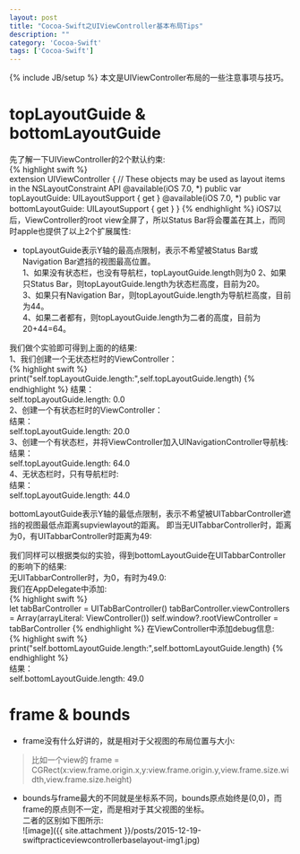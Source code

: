```yaml
---
layout: post
title: "Cocoa-Swift之UIViewController基本布局Tips"
description: ""
category: 'Cocoa-Swift'
tags: ['Cocoa-Swift']
---
```

{% include JB/setup %}
本文是UIViewController布局的一些注意事项与技巧。  

<!--more-->
# topLayoutGuide & bottomLayoutGuide  

先了解一下UIViewController的2个默认约束:  
{% highlight swift %}  
extension UIViewController {
    // These objects may be used as layout items in the NSLayoutConstraint API
    @available(iOS 7.0, *)
    public var topLayoutGuide: UILayoutSupport { get }
    @available(iOS 7.0, *)
    public var bottomLayoutGuide: UILayoutSupport { get }
}
{% endhighlight %} 
iOS7以后，ViewController的root view全屏了，所以Status Bar将会覆盖在其上，而同时apple也提供了以上2个扩展属性:  
* topLayoutGuide表示Y轴的最高点限制，表示不希望被Status Bar或Navigation Bar遮挡的视图最高位置。    
1、如果没有状态栏，也没有导航栏，topLayoutGuide.length则为0
2、如果只Status Bar，则topLayoutGuide.length为状态栏高度，目前为20。  
3、如果只有Navigation Bar，则topLayoutGuide.length为导航栏高度，目前为44。  
4、如果二者都有，则topLayoutGuide.length为二者的高度，目前为20+44=64。  

我们做个实验即可得到上面的的结果:  
1、我们创建一个无状态栏时的ViewController：     
{% highlight swift %}  
print("self.topLayoutGuide.length:",self.topLayoutGuide.length)
{% endhighlight %} 
结果：  
self.topLayoutGuide.length: 0.0    
2、创建一个有状态栏时的ViewController：  
结果：  
self.topLayoutGuide.length: 20.0   
3、创建一个有状态栏，并将ViewController加入UINavigationController导航栈:  
结果：  
self.topLayoutGuide.length: 64.0   
4、无状态栏时，只有导航栏时:  
结果：  
self.topLayoutGuide.length: 44.0   

bottomLayoutGuide表示Y轴的最低点限制，表示不希望被UITabbarController遮挡的视图最低点距离supviewlayout的距离。
即当无UITabbarController时，距离为0，有UITabbarController时距离为49:  

我们同样可以根据类似的实验，得到bottomLayoutGuide在UITabbarController的影响下的结果:  
无UITabbarController时，为0，有时为49.0:  
我们在AppDelegate中添加:  
{% highlight swift %}   
let tabBarController = UITabBarController()
tabBarController.viewControllers = Array(arrayLiteral: ViewController())
self.window?.rootViewController = tabBarController
{% endhighlight %} 
在ViewController中添加debug信息:   
{% highlight swift %}   
print("self.bottomLayoutGuide.length:",self.bottomLayoutGuide.length)
{% endhighlight %}   
结果：  
self.bottomLayoutGuide.length: 49.0   


# frame & bounds  

* frame没有什么好讲的，就是相对于父视图的布局位置与大小:  
> 比如一个view的 frame = CGRect(x:view.frame.origin.x,y:view.frame.origin.y,view.frame.size.width,view.frame.size.height)

* bounds与frame最大的不同就是坐标系不同，bounds原点始终是(0,0)，而frame的原点则不一定，而是相对于其父视图的坐标。   
二者的区别如下图所示:  
![image]({{ site.attachment }}/posts/2015-12-19-swiftpracticeviewcontrollerbaselayout-img1.jpg)





